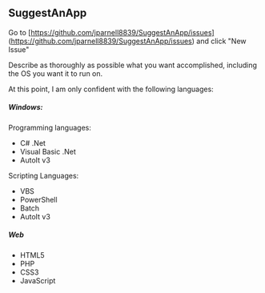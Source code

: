 ## SuggestAnApp
Go to [https://github.com/jparnell8839/SuggestAnApp/issues] (https://github.com/jparnell8839/SuggestAnApp/issues) and click "New Issue"

Describe as thoroughly as possible what you want accomplished, including the OS you want it to run on.

At this point, I am only confident with the following languages:

##### Windows:

Programming languages:

- C# .Net
- Visual Basic .Net
- AutoIt v3

Scripting Languages:
- VBS
- PowerShell
- Batch
- AutoIt v3


##### Web

- HTML5
- PHP
- CSS3
- JavaScript
